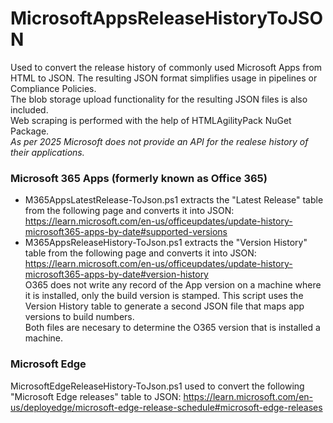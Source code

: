 # MicrosoftAppsReleaseHistoryToJSON
Used to convert the release history of commonly used Microsoft Apps from HTML to JSON. The resulting JSON format simplifies usage in pipelines or Compliance Policies.
<br>The blob storage  upload functionality for the resulting JSON files is also included.
<br>Web scraping is performed with the help of HTMLAgilityPack NuGet Package.
<br>*As per 2025 Microsoft does not provide an API for the realese history of their applications.*

### Microsoft 365 Apps (formerly known as Office 365)
* M365AppsLatestRelease-ToJson.ps1 extracts the "Latest Release" table from the following page and converts it into JSON:
https://learn.microsoft.com/en-us/officeupdates/update-history-microsoft365-apps-by-date#supported-versions
* M365AppsReleaseHistory-ToJson.ps1 extracts the "Version History" table from the following page and converts it into JSON:
https://learn.microsoft.com/en-us/officeupdates/update-history-microsoft365-apps-by-date#version-history
<br> O365 does not write any record of the App version on a machine where it is installed, only the build version is stamped. This script uses the Version History table to generate a second JSON file that maps app versions to build numbers.
<br> Both files are necesary to determine the O365 version that is installed a machine.

### Microsoft Edge
MicrosoftEdgeReleaseHistory-ToJson.ps1 used to convert the following "Microsoft Edge releases" table to JSON: https://learn.microsoft.com/en-us/deployedge/microsoft-edge-release-schedule#microsoft-edge-releases
<br>